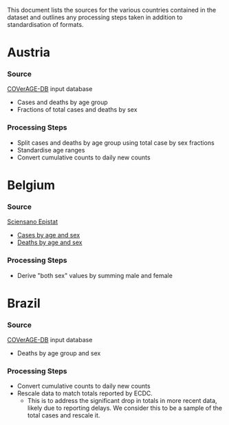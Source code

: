 This document lists the sources for the various countries contained in the dataset and outlines any processing steps taken in addition to standardisation of formats.

# Austria

### Source 
[COVerAGE-DB](https://github.com/timriffe/covid_age) input database
- Cases and deaths by age group
- Fractions of total cases and deaths by sex

### Processing Steps
- Split cases and deaths by age group using total case by sex fractions
- Standardise age ranges
- Convert cumulative counts to daily new counts

# Belgium

### Source
[Sciensano Epistat](https://epistat.wiv-isp.be/home/)
- [Cases by age and sex](https://epistat.sciensano.be/Data/COVID19BE_CASES_AGESEX.csv)
- [Deaths by age and sex](https://epistat.sciensano.be/Data/COVID19BE_MORT.csv)

### Processing Steps
- Derive "both sex" values by summing male and female

# Brazil

### Source
[COVerAGE-DB](https://github.com/timriffe/covid_age) input database
- Deaths by age group and sex

### Processing Steps
- Convert cumulative counts to daily new counts
- Rescale data to match totals reported by ECDC.
  - This is to address the significant drop in totals in more recent data, likely due to reporting delays. We consider this to be a sample of the total cases and rescale it.
  
# 

